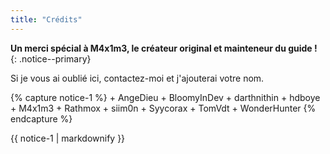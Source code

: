 ```yaml
---
title: "Crédits"
---
```


**Un merci spécial à M4x1m3, le créateur original et mainteneur du guide !**
{: .notice--primary}

Si je vous ai oublié ici, contactez-moi et j'ajouterai votre nom.

{% capture notice-1 %}
    + AngeDieu
    + BloomyInDev
    + darthnithin
    + hdboye
    + M4x1m3
    + Rathmox
    + siim0n
    + Syycorax
    + TomVdt
    + WonderHunter
{% endcapture %}

<div class="notice--info">{{ notice-1 | markdownify }}</div>
